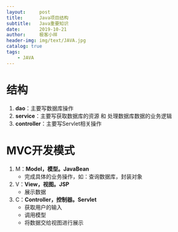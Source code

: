 ```yaml
---
layout:     post                    
title:      Java项目结构                     
subtitle:   Java重要知识               
date:       2019-10-21               
author:     极客小祥                      
header-img: img/text/JAVA.jpg   
catalog: true                        
tags:                                
    - JAVA
---
```


# 结构
1. **dao**：主要写数据库操作
2. **service**：主要写获取数据库的资源 和 处理数据库数据的业务逻辑
3. **controller**：主要写Servlet相关操作

# MVC开发模式	
1. M：**Model，模型。JavaBean**
    * 完成具体的业务操作，如：查询数据库，封装对象
2. V：**View，视图。JSP**
    * 展示数据
3. C：**Controller，控制器。Servlet**
    * 获取用户的输入
    * 调用模型
    * 将数据交给视图进行展示